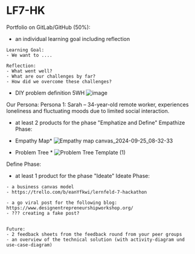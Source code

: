 # LF7-HK


Portfolio on GitLab/GitHub (50%):
- an individual learning goal including reflection
```
Learning Goal:
- We want to ....

Reflection:
- What went well?
- What are our challenges by far?
- How did we overcome these challenges?
```
- DIY problem definition 5WH
![image](https://github.com/user-attachments/assets/da6f8547-ac17-4d6c-b29d-ebdf74e06de2)


Our Persona:
Persona 1: Sarah – 34-year-old remote worker, experiences loneliness and fluctuating moods due to limited social interaction.

- at least 2 products for the phase "Emphatize and Define"
Empathize Phase:
* Empathy Map* 
![Empathy map canvas_2024-09-25_08-32-33](https://github.com/user-attachments/assets/5ccb8d77-3fe5-42d7-9c14-35ab38961fd5)

* Problem Tree *
![Problem Tree Template (1)](https://github.com/user-attachments/assets/bb759211-f310-4dc8-a4fd-b5ffef4f7816)

Define Phase:

- at least 1 product for the phase "Ideate"
Ideate Phase:




```
- a business canvas model
- https://trello.com/b/eanYfkwi/lernfeld-7-hackathon

- a go viral post for the following blog: https://www.designentrepreneurshipworkshop.org/
- ??? creating a fake post?


Future:
- 2 feedback sheets from the feedback round from your peer groups
- an overview of the technical solution (with activity-diagram und use-case-diagram)
```
